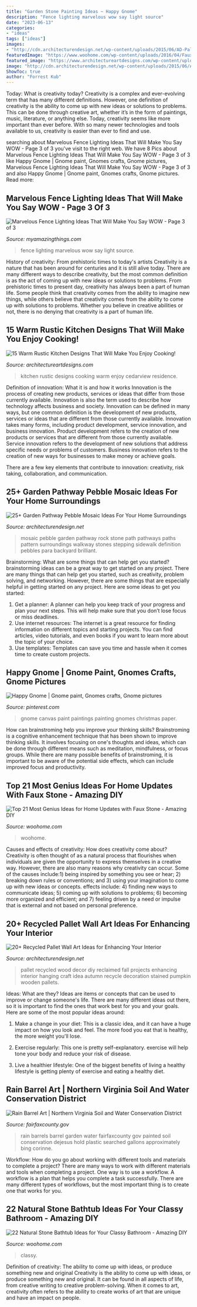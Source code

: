 ```yaml
---
title: "Garden Stone Painting Ideas ~ Happy Gnome"
description: "Fence lighting marvelous wow say light source"
date: "2023-06-13"
categories:
- "ideas"
tags: ["ideas"]
images:
- "http://cdn.architecturendesign.net/wp-content/uploads/2015/06/AD-Pallet-Wall-Art-14.jpg"
featuredImage: "https://www.woohome.com/wp-content/uploads/2016/04/Faux-Stone-Makeover-woohome_11.jpg"
featured_image: "https://www.architectureartdesigns.com/wp-content/uploads/2015/01/15-Warm-Rustic-Kitchen-Designs-That-Will-Make-You-Enjoy-Cooking-9-630x420.jpg"
image: "http://cdn.architecturendesign.net/wp-content/uploads/2015/06/AD-Pallet-Wall-Art-14.jpg"
ShowToc: true
author: "Forrest Kub"
---
```



Today: What is creativity today?
Creativity is a complex and ever-evolving term that has many different definitions. However, one definition of creativity is the ability to come up with new ideas or solutions to problems. This can be done through creative art, whether it’s in the form of paintings, music, literature, or anything else. Today, creativity seems like more important than ever before. With so many newer technologies and tools available to us, creativity is easier than ever to find and use.

	

		
searching about Marvelous Fence Lighting Ideas That Will Make You Say WOW - Page 3 of 3 you've visit to the right web. We have 8 Pics about Marvelous Fence Lighting Ideas That Will Make You Say WOW - Page 3 of 3 like Happy Gnome | Gnome paint, Gnomes crafts, Gnome pictures, Marvelous Fence Lighting Ideas That Will Make You Say WOW - Page 3 of 3 and also Happy Gnome | Gnome paint, Gnomes crafts, Gnome pictures. Read more:
		
    
## Marvelous Fence Lighting Ideas That Will Make You Say WOW - Page 3 Of 3

<img loading=lazy src="http://myamazingthings.com/wp-content/uploads/2017/03/fence-light.jpg" onerror="this.onerror=null;this.src='https://tse4.mm.bing.net/th?id=OIP.e9tRlyivnv_n67T-PgJUHAHaE8&amp;pid=15.1';" alt="Marvelous Fence Lighting Ideas That Will Make You Say WOW - Page 3 of 3">

_Source: myamazingthings.com_

>fence lighting marvelous wow say light source. 

	

History of creativity: From prehistoric times to today's artists
Creativity is a nature that has been around for centuries and it is still alive today. There are many different ways to describe creativity, but the most common definition is as the act of coming up with new ideas or solutions to problems. From prehistoric times to present day, creativity has always been a part of human life. Some people think that creativity comes from the ability to imagine new things, while others believe that creativity comes from the ability to come up with solutions to problems. Whether you believe in creative abilities or not, there is no denying that creativity is a part of human life.

    
## 15 Warm Rustic Kitchen Designs That Will Make You Enjoy Cooking!

<img loading=lazy src="https://www.architectureartdesigns.com/wp-content/uploads/2015/01/15-Warm-Rustic-Kitchen-Designs-That-Will-Make-You-Enjoy-Cooking-9-630x420.jpg" onerror="this.onerror=null;this.src='https://tse1.mm.bing.net/th?id=OIP.qkfmojB2bsat8h_HCFxkEwHaE8&amp;pid=15.1';" alt="15 Warm Rustic Kitchen Designs That Will Make You Enjoy Cooking!">

_Source: architectureartdesigns.com_

>kitchen rustic designs cooking warm enjoy cedarview residence. 

	

Definition of innovation: What it is and how it works
Innovation is the process of creating new products, services or ideas that differ from those currently available. Innovation is also the term used to describe how technology affects business and society. Innovation can be defined in many ways, but one common definition is the development of new products, services or ideas that are different from those currently available.
Innovation takes many forms, including product development, service innovation, and business innovation. Product development refers to the creation of new products or services that are different from those currently available. Service innovation refers to the development of new solutions that address specific needs or problems of customers. Business innovation refers to the creation of new ways for businesses to make money or achieve goals.

There are a few key elements that contribute to innovation: creativity, risk taking, collaboration, and communication.

    
## 25+ Garden Pathway Pebble Mosaic Ideas For Your Home Surroundings

<img loading=lazy src="http://cdn.architecturendesign.net/wp-content/uploads/2016/04/AD-Garden-Pathway-Pebble-Mosaic-Ideas-For-Your-Home-14.jpg" onerror="this.onerror=null;this.src='https://tse4.mm.bing.net/th?id=OIP.tHCq300XWnZDGyeQQM5XUQHaMY&amp;pid=15.1';" alt="25+ Garden Pathway Pebble Mosaic Ideas For Your Home Surroundings">

_Source: architecturendesign.net_

>mosaic pebble garden pathway rock stone path pathways paths pattern surroundings walkway stones stepping sidewalk definition pebbles para backyard brilliant. 

	

Brainstorming: What are some things that can help get you started?
brainstorming ideas can be a great way to get started on any project. There are many things that can help get you started, such as creativity, problem solving, and networking. However, there are some things that are especially helpful in getting started on any project. Here are some ideas to get you started:  
1. Get a planner: A planner can help you keep track of your progress and plan your next steps. This will help make sure that you don’t lose focus or miss deadlines. 
2. Use internet resources: The internet is a great resource for finding information on different topics and starting projects. You can find articles, video tutorials, and even books if you want to learn more about the topic of your choice. 
3. Use templates: Templates can save you time and hassle when it comes time to create custom projects.

    
## Happy Gnome | Gnome Paint, Gnomes Crafts, Gnome Pictures

<img loading=lazy src="https://i.pinimg.com/736x/96/1f/6c/961f6cc47b0c15f3bedb359318b2d134.jpg" onerror="this.onerror=null;this.src='https://tse2.mm.bing.net/th?id=OIP.CUUjC4y5P7hFQFGEgKw6SgHaJ4&amp;pid=15.1';" alt="Happy Gnome | Gnome paint, Gnomes crafts, Gnome pictures">

_Source: pinterest.com_

>gnome canvas paint paintings painting gnomes christmas paper. 

	

How can brainstroming help you improve your thinking skills?
Brainstroming is a cognitive enhancement technique that has been shown to improve thinking skills. It involves focusing on one's thoughts and ideas, which can be done through different means such as meditation, mindfulness, or focus groups. While there are many possible benefits of brainstroming, it is important to be aware of the potential side effects, which can include improved focus and productivity.

    
## Top 21 Most Genius Ideas For Home Updates With Faux Stone - Amazing DIY

<img loading=lazy src="https://www.woohome.com/wp-content/uploads/2016/04/Faux-Stone-Makeover-woohome_11.jpg" onerror="this.onerror=null;this.src='https://tse3.mm.bing.net/th?id=OIP.xjKT4r4ieF2VepIzAGGTuAHaLD&amp;pid=15.1';" alt="Top 21 Most Genius Ideas for Home Updates with Faux Stone - Amazing DIY">

_Source: woohome.com_

>woohome. 

	

Causes and effects of creativity: How does creativity come about?
Creativity is often thought of as a natural process that flourishes when individuals are given the opportunity to express themselves in a creative way. However, there are also many reasons why creativity can occur. Some of the causes include:1) being inspired by something you see or hear; 2) breaking down rules or conventions; and 3) using your imagination to come up with new ideas or concepts. effects include: 4) finding new ways to communicate ideas; 5) coming up with solutions to problems; 6) becoming more organized and efficient; and 7) feeling driven by a need or impulse that is external and not based on personal preference.

    
## 20+ Recycled Pallet Wall Art Ideas For Enhancing Your Interior

<img loading=lazy src="http://cdn.architecturendesign.net/wp-content/uploads/2015/06/AD-Pallet-Wall-Art-14.jpg" onerror="this.onerror=null;this.src='https://tse1.mm.bing.net/th?id=OIP.ZEvAOThnjVQaw_KjwxcIxgHaJ4&amp;pid=15.1';" alt="20+ Recycled Pallet Wall Art Ideas for Enhancing Your Interior">

_Source: architecturendesign.net_

>pallet recycled wood decor diy reclaimed fall projects enhancing interior hanging craft idea autumn recycle decoration stained pumpkin wooden pallets. 

	

Ideas: What are they?
Ideas are items or concepts that can be used to improve or change someone's life. There are many different ideas out there, so it is important to find the ones that work best for you and your goals. Here are some of the most popular ideas around:
1. Make a change in your diet: This is a classic idea, and it can have a huge impact on how you look and feel. The more food you eat that is healthy, the more weight you'll lose.

2. Exercise regularly: This one is pretty self-explanatory. exercise will help tone your body and reduce your risk of disease.

3. Live a healthier lifestyle: One of the biggest benefits of living a healthy lifestyle is getting plenty of exercise and eating a healthy diet.

    
## Rain Barrel Art | Northern Virginia Soil And Water Conservation District

<img loading=lazy src="https://www.fairfaxcounty.gov/soil-water-conservation/sites/soil-water-conservation/files/Assets/images/rb/2015/dejesus.jpg" onerror="this.onerror=null;this.src='https://tse1.mm.bing.net/th?id=OIP.qBci5yVcxSYflO9Hdn9gBgHaJ4&amp;pid=15.1';" alt="Rain Barrel Art | Northern Virginia Soil and Water Conservation District">

_Source: fairfaxcounty.gov_

>rain barrels barrel garden water fairfaxcounty gov painted soil conservation dejesus hold plastic searched gallons approximately bing corinne. 

	

Workflow: How do you go about working with different tools and materials to complete a project?
There are many ways to work with different materials and tools when completing a project. One way is to use a workflow. A workflow is a plan that helps you complete a task successfully. There are many different types of workflows, but the most important thing is to create one that works for you.

    
## 22 Natural Stone Bathtub Ideas For Your Classy Bathroom - Amazing DIY

<img loading=lazy src="https://www.woohome.com/wp-content/uploads/2014/04/stone-bathtub-design-ideas-6.jpg" onerror="this.onerror=null;this.src='https://tse4.mm.bing.net/th?id=OIP.oITMoZHQQ10_Xb0fHH6e7AHaLQ&amp;pid=15.1';" alt="22 Natural Stone Bathtub Ideas for Your Classy Bathroom - Amazing DIY">

_Source: woohome.com_

>classy. 

	

Definition of creativity: The ability to come up with ideas, or produce something new and original
Creativity is the ability to come up with ideas, or produce something new and original. It can be found in all aspects of life, from creative writing to creative problem-solving. When it comes to art, creativity often refers to the ability to create works of art that are unique and have an impact on people.

